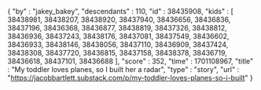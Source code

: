 {
  "by" : "jakey_bakey",
  "descendants" : 110,
  "id" : 38435908,
  "kids" : [ 38438981, 38438207, 38438920, 38437940, 38436656, 38436836, 38437196, 38436368, 38436877, 38438819, 38437326, 38438812, 38436936, 38437243, 38438176, 38437081, 38437549, 38436602, 38436933, 38438146, 38438056, 38437110, 38436909, 38437424, 38438308, 38437720, 38436815, 38437158, 38438378, 38436719, 38436618, 38437101, 38436688 ],
  "score" : 352,
  "time" : 1701108967,
  "title" : "My toddler loves planes, so I built her a radar",
  "type" : "story",
  "url" : "https://jacobbartlett.substack.com/p/my-toddler-loves-planes-so-i-built"
}
